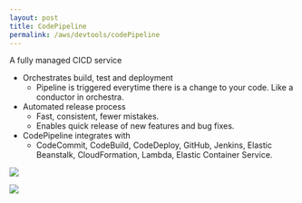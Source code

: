 ```yaml
---
layout: post
title: CodePipeline
permalink: /aws/devtools/codePipeline
---
```


A fully managed CICD service 
- Orchestrates build, test and deployment
  - Pipeline is triggered everytime there is a change to your code. Like a conductor in orchestra.
- Automated release process
  - Fast, consistent, fewer mistakes.
  - Enables quick release of new features and bug fixes.
- CodePipeline integrates with
  - CodeCommit, CodeBuild, CodeDeploy, GitHub, Jenkins, Elastic Beanstalk, CloudFormation, Lambda, Elastic Container Service.

![]({{site.cdn}}/aws/dev-theory/codePipeline-workflow.png)

![]({{site.cdn}}/aws/dev-theory/codePipeline-architecture.png)
